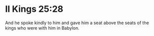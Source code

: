 # II Kings 25:28

And he spoke kindly to him and gave him a seat above the seats of the kings who were with him in Babylon.
